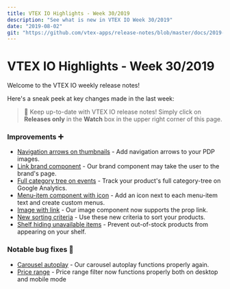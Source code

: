 ```yaml
---
title: VTEX IO Highlights - Week 30/2019
description: "See what is new in VTEX IO Week 30/2019"
date: "2019-08-02"
git: "https://github.com/vtex-apps/release-notes/blob/master/docs/2019-week-30/README.md"
---
```


# VTEX IO Highlights - Week 30/2019

Welcome to the VTEX IO weekly release notes!

Here's a sneak peek at key changes made in the last week:

> :bell: Keep up-to-date with VTEX IO release notes! Simply click on **Releases only** in the **Watch** box in the upper right corner of this page.

### Improvements :heavy_plus_sign:

- [Navigation arrows on thumbnails](arrows-pdp-thumbnails.md) - Add navigation arrows to your PDP images.
- [Link brand component](brand-component-link.md) - Our brand component may take the user to the brand's page.
- [Full category tree on events](category-tree-events.md) - Track your product's full category-tree on Google Analytics.
- [Menu-item component with icon](icon-menu-item.md) - Add an icon next to each menu-item text and create custom menus.
- [Image with link](image-component-link.md) - Our image component now supports the prop link.
- [New sorting criteria](new-orderby-options.md) - Use these new criteria to sort your products.
- [Shelf hiding unavailable items](shelf-hide-unavailble.md) - Prevent out-of-stock products from appearing on your shelf.

### Notable bug fixes :bug:

- [Carousel autoplay](https://github.com/vtex-apps/carousel/pull/81) - Our carousel autoplay functions properly again.
- [Price range](https://github.com/vtex-apps/search-result/pull/213) - Price range filter now functions properly both on desktop and mobile mode

